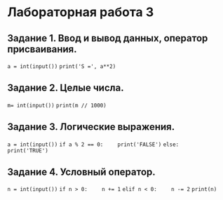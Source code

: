# Лабораторная работа 3

## Задание 1. Ввод и вывод данных, оператор присваивания.

```a = int(input())```
```print('S =', a**2)```

## Задание 2. Целые числа. 

```m= int(input())```
```print(m // 1000)```

## Задание 3. Логические выражения.

```a = int(input())```
```if a % 2 == 0:```
```    print('FALSE')```
```else:```
```    print('TRUE')```
    
## Задание 4. Условный оператор.

```n = int(input())```
```if n > 0:```
```    n += 1```
```elif n < 0:```
```    n -= 2```
```print(n)```

